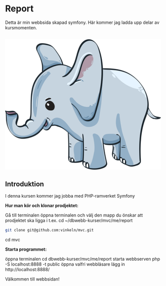 # Report

Detta är min webbsida skapad symfony. Här kommer jag ladda upp delar av kursmomenten.

![Symfony med PHP](public/images/elefant.png)
-------

## Introduktion

I denna kursen kommer jag jobba med PHP-ramverket Symfony

**Hur man kör och klonar prodjektet:**

Gå till terminalen
öppna terminalen och välj den mapp du önskar att prodjektet ska ligga i
t.ex. cd ~/dbwebb-kurser/mvc/me/report
```bash
git clone git@github.com:vinkeln/mvc.git
```
cd mvc

**Starta programmet:**

öppna terminalen
cd dbwebb-kurser/mvc/me/report
starta webbserven php -S localhost:8888 -t public
öppna valfri webbläsare
lägg in http://localhost:8888/

Välkommen till webbsidan!

